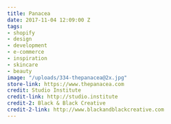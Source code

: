 ```yaml
---
title: Panacea
date: 2017-11-04 12:09:00 Z
tags:
- shopify
- design
- development
- e-commerce
- inspiration
- skincare
- beauty
image: "/uploads/334-thepanacea@2x.jpg"
store-link: https://www.thepanacea.com
credit: Studio Institute
credit-link: http://studio.institute
credit-2: Black & Black Creative
credit-2-link: http://www.blackandblackcreative.com
---
```


